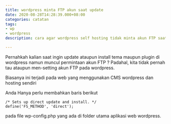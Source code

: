 ```yaml
---
title: wordpress minta FTP akun saat update
date: 2020-08-28T14:28:39.000+08:00
categories: catatan
tags:
- wp
- wordpress
description: cara agar wordpress self hosting tidak minta akun FTP saat self hosting

---
```

Pernahkah kalian saat ingin update ataupun install tema maupun plugin di wordpress namun muncul permintaan akun FTP ? Padahal, kita tidak pernah tau ataupun men-setting akun FTP pada wordpress.

Biasanya ini terjadi pada web yang menggunakan CMS wordpress dan hosting sendiri

Anda Hanya perlu membahkan baris berikut

    /* Sets up direct update and install. */
    define('FS_METHOD', 'direct');

pada file wp-config.php yang ada di folder utama aplikasi web wordpress.